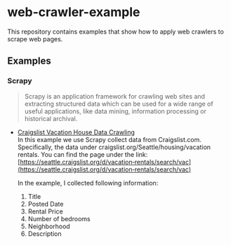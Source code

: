# web-crawler-example
This repository contains examples that show how to apply web crawlers to scrape web pages.

## Examples
### Scrapy
> Scrapy is an application framework for crawling web sites and extracting structured data which can be used for a wide range of useful applications, like data mining, information processing or historical archival.

- [Craigslist Vacation House Data Crawling](https://github.com/j84lee/web-crawler-example/blob/master/scrapy_craigslist/README.md)  
In this example we use Scrapy collect data from Craigslist.com. Specifically, the data under craigslist.org/Seattle/housing/vacation rentals. You can find the page under the link: [https://seattle.craigslist.org/d/vacation‐rentals/search/vac](https://seattle.craigslist.org/d/vacation‐rentals/search/vac)  

  In the example, I collected following information:
  1. Title
  2. Posted Date
  3. Rental Price
  4. Number of bedrooms
  5. Neighborhood
  6. Description
